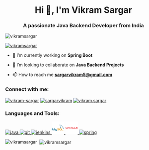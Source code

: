 <h1 align="center">Hi 👋, I'm Vikram Sargar</h1>
<h3 align="center">A passionate Java Backend Developer from India</h3>

<p align="left"> <img src="https://komarev.com/ghpvc/?username=vikramsargar&label=Profile%20views&color=0e75b6&style=flat" alt="vikramsargar" /> </p>

<p align="left"> <a href="https://github.com/ryo-ma/github-profile-trophy"><img src="https://github-profile-trophy.vercel.app/?username=vikramsargar" alt="vikramsargar" /></a> </p>

- 🔭 I’m currently working on **Spring Boot**

- 👯 I’m looking to collaborate on **Java Backend Projects**

- 📫 How to reach me **sargarvikram5@gmail.com**

<h3 align="left">Connect with me:</h3>
<p align="left">
<a href="https://linkedin.com/in/vikram-sargar" target="blank"><img align="center" src="https://raw.githubusercontent.com/rahuldkjain/github-profile-readme-generator/master/src/images/icons/Social/linked-in-alt.svg" alt="vikram-sargar" height="30" width="40" /></a>
<a href="https://fb.com/sargarvikram" target="blank"><img align="center" src="https://raw.githubusercontent.com/rahuldkjain/github-profile-readme-generator/master/src/images/icons/Social/facebook.svg" alt="sargarvikram" height="30" width="40" /></a>
<a href="https://instagram.com/vikram.sargar" target="blank"><img align="center" src="https://raw.githubusercontent.com/rahuldkjain/github-profile-readme-generator/master/src/images/icons/Social/instagram.svg" alt="vikram.sargar" height="30" width="40" /></a>
</p>

<h3 align="left">Languages and Tools:</h3>
<p align="left"> 
	<a href="https://www.java.com/" target="_blank" rel="noreferrer"> <img src="https://www.vectorlogo.zone/logos/java/java-icon.svg" alt="java" width="40" height="40"/> </a> 
	<a href="https://git-scm.com/" target="_blank" rel="noreferrer"> <img src="https://www.vectorlogo.zone/logos/git-scm/git-scm-icon.svg" alt="git" width="40" height="40"/> </a> 
	<a href="https://www.jenkins.io" target="_blank" rel="noreferrer"> <img src="https://www.vectorlogo.zone/logos/jenkins/jenkins-icon.svg" alt="jenkins" width="40" height="40"/> </a> 
	<a href="https://www.mysql.com/" target="_blank" rel="noreferrer"> <img src="https://raw.githubusercontent.com/devicons/devicon/master/icons/mysql/mysql-original-wordmark.svg" alt="mysql" width="40" height="40"/> </a> 
	<a href="https://www.oracle.com/" target="_blank" rel="noreferrer"> <img src="https://raw.githubusercontent.com/devicons/devicon/master/icons/oracle/oracle-original.svg" alt="oracle" width="40" height="40"/> </a> 
	<a href="https://spring.io/" target="_blank" rel="noreferrer"> <img src="https://www.vectorlogo.zone/logos/springio/springio-icon.svg" alt="spring" width="40" height="40"/> </a> 
</p>

<p>
	<img align="left" src="https://github-readme-stats.vercel.app/api/top-langs?username=vikramsargar&show_icons=true&locale=en&layout=compact" alt="vikramsargar" />
</p>

<p>&nbsp;
	<img align="center" src="https://github-readme-stats.vercel.app/api?username=vikramsargar&show_icons=true&locale=en" alt="vikramsargar" />
</p>

